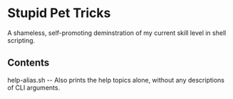 # Stupid Pet Tricks

  A shameless, self-promoting deminstration of my current skill level in shell scripting.

## Contents 

help-alias.sh -- Also prints the help topics alone, without any descriptions of CLI arguments.
